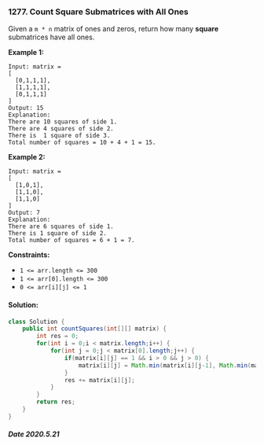 ### 1277. Count Square Submatrices with All Ones

Given a `m * n` matrix of ones and zeros, return how many **square** submatrices have all ones.

 

**Example 1:**

```
Input: matrix =
[
  [0,1,1,1],
  [1,1,1,1],
  [0,1,1,1]
]
Output: 15
Explanation: 
There are 10 squares of side 1.
There are 4 squares of side 2.
There is  1 square of side 3.
Total number of squares = 10 + 4 + 1 = 15.
```

**Example 2:**

```
Input: matrix = 
[
  [1,0,1],
  [1,1,0],
  [1,1,0]
]
Output: 7
Explanation: 
There are 6 squares of side 1.  
There is 1 square of side 2. 
Total number of squares = 6 + 1 = 7.
```

 

**Constraints:**

- `1 <= arr.length <= 300`
- `1 <= arr[0].length <= 300`
- `0 <= arr[i][j] <= 1`

#### Solution:

```java
class Solution {
    public int countSquares(int[][] matrix) {
        int res = 0;
        for(int i = 0;i < matrix.length;i++) {
            for(int j = 0;j < matrix[0].length;j++) {
                if(matrix[i][j] == 1 && i > 0 && j > 0) {
                    matrix[i][j] = Math.min(matrix[i][j-1], Math.min(matrix[i-1][j], matrix[i-1][j-1])) + 1;
                }
                res += matrix[i][j];
            }
        }
        return res;
    }
}
```

##### Date 2020.5.21